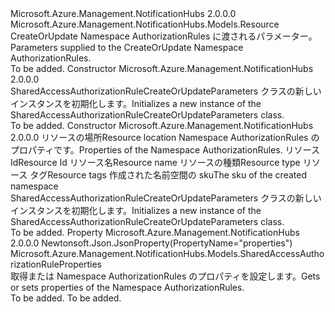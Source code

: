<Type Name="SharedAccessAuthorizationRuleCreateOrUpdateParameters" FullName="Microsoft.Azure.Management.NotificationHubs.Models.SharedAccessAuthorizationRuleCreateOrUpdateParameters">
  <TypeSignature Language="C#" Value="public class SharedAccessAuthorizationRuleCreateOrUpdateParameters : Microsoft.Azure.Management.NotificationHubs.Models.Resource" />
  <TypeSignature Language="ILAsm" Value=".class public auto ansi beforefieldinit SharedAccessAuthorizationRuleCreateOrUpdateParameters extends Microsoft.Azure.Management.NotificationHubs.Models.Resource" />
  <TypeSignature Language="DocId" Value="T:Microsoft.Azure.Management.NotificationHubs.Models.SharedAccessAuthorizationRuleCreateOrUpdateParameters" />
  <TypeSignature Language="VB.NET" Value="Public Class SharedAccessAuthorizationRuleCreateOrUpdateParameters&#xA;Inherits Resource" />
  <TypeSignature Language="F#" Value="type SharedAccessAuthorizationRuleCreateOrUpdateParameters = class&#xA;    inherit Resource" />
  <AssemblyInfo>
    <AssemblyName>Microsoft.Azure.Management.NotificationHubs</AssemblyName>
    <AssemblyVersion>2.0.0.0</AssemblyVersion>
  </AssemblyInfo>
  <Base>
    <BaseTypeName>Microsoft.Azure.Management.NotificationHubs.Models.Resource</BaseTypeName>
  </Base>
  <Interfaces />
  <Docs>
    <summary>
            <span data-ttu-id="14cd0-101">CreateOrUpdate Namespace AuthorizationRules に渡されるパラメーター。</span><span class="sxs-lookup"><span data-stu-id="14cd0-101">Parameters supplied to the CreateOrUpdate Namespace AuthorizationRules.</span></span>
            </summary>
    <remarks>To be added.</remarks>
  </Docs>
  <Members>
    <Member MemberName=".ctor">
      <MemberSignature Language="C#" Value="public SharedAccessAuthorizationRuleCreateOrUpdateParameters ();" />
      <MemberSignature Language="ILAsm" Value=".method public hidebysig specialname rtspecialname instance void .ctor() cil managed" />
      <MemberSignature Language="DocId" Value="M:Microsoft.Azure.Management.NotificationHubs.Models.SharedAccessAuthorizationRuleCreateOrUpdateParameters.#ctor" />
      <MemberSignature Language="VB.NET" Value="Public Sub New ()" />
      <MemberType>Constructor</MemberType>
      <AssemblyInfo>
        <AssemblyName>Microsoft.Azure.Management.NotificationHubs</AssemblyName>
        <AssemblyVersion>2.0.0.0</AssemblyVersion>
      </AssemblyInfo>
      <Parameters />
      <Docs>
        <summary>
            <span data-ttu-id="14cd0-102">SharedAccessAuthorizationRuleCreateOrUpdateParameters クラスの新しいインスタンスを初期化します。</span><span class="sxs-lookup"><span data-stu-id="14cd0-102">Initializes a new instance of the SharedAccessAuthorizationRuleCreateOrUpdateParameters class.</span></span>
            </summary>
        <remarks>To be added.</remarks>
      </Docs>
    </Member>
    <Member MemberName=".ctor">
      <MemberSignature Language="C#" Value="public SharedAccessAuthorizationRuleCreateOrUpdateParameters (string location, Microsoft.Azure.Management.NotificationHubs.Models.SharedAccessAuthorizationRuleProperties properties, string id = null, string name = null, string type = null, System.Collections.Generic.IDictionary&lt;string,string&gt; tags = null, Microsoft.Azure.Management.NotificationHubs.Models.Sku sku = null);" />
      <MemberSignature Language="ILAsm" Value=".method public hidebysig specialname rtspecialname instance void .ctor(string location, class Microsoft.Azure.Management.NotificationHubs.Models.SharedAccessAuthorizationRuleProperties properties, string id, string name, string type, class System.Collections.Generic.IDictionary`2&lt;string, string&gt; tags, class Microsoft.Azure.Management.NotificationHubs.Models.Sku sku) cil managed" />
      <MemberSignature Language="DocId" Value="M:Microsoft.Azure.Management.NotificationHubs.Models.SharedAccessAuthorizationRuleCreateOrUpdateParameters.#ctor(System.String,Microsoft.Azure.Management.NotificationHubs.Models.SharedAccessAuthorizationRuleProperties,System.String,System.String,System.String,System.Collections.Generic.IDictionary{System.String,System.String},Microsoft.Azure.Management.NotificationHubs.Models.Sku)" />
      <MemberSignature Language="F#" Value="new Microsoft.Azure.Management.NotificationHubs.Models.SharedAccessAuthorizationRuleCreateOrUpdateParameters : string * Microsoft.Azure.Management.NotificationHubs.Models.SharedAccessAuthorizationRuleProperties * string * string * string * System.Collections.Generic.IDictionary&lt;string, string&gt; * Microsoft.Azure.Management.NotificationHubs.Models.Sku -&gt; Microsoft.Azure.Management.NotificationHubs.Models.SharedAccessAuthorizationRuleCreateOrUpdateParameters" Usage="new Microsoft.Azure.Management.NotificationHubs.Models.SharedAccessAuthorizationRuleCreateOrUpdateParameters (location, properties, id, name, type, tags, sku)" />
      <MemberType>Constructor</MemberType>
      <AssemblyInfo>
        <AssemblyName>Microsoft.Azure.Management.NotificationHubs</AssemblyName>
        <AssemblyVersion>2.0.0.0</AssemblyVersion>
      </AssemblyInfo>
      <Parameters>
        <Parameter Name="location" Type="System.String" />
        <Parameter Name="properties" Type="Microsoft.Azure.Management.NotificationHubs.Models.SharedAccessAuthorizationRuleProperties" />
        <Parameter Name="id" Type="System.String" />
        <Parameter Name="name" Type="System.String" />
        <Parameter Name="type" Type="System.String" />
        <Parameter Name="tags" Type="System.Collections.Generic.IDictionary&lt;System.String,System.String&gt;" />
        <Parameter Name="sku" Type="Microsoft.Azure.Management.NotificationHubs.Models.Sku" />
      </Parameters>
      <Docs>
        <param name="location"><span data-ttu-id="14cd0-103">リソースの場所</span><span class="sxs-lookup"><span data-stu-id="14cd0-103">Resource location</span></span></param>
        <param name="properties"><span data-ttu-id="14cd0-104">Namespace AuthorizationRules のプロパティです。</span><span class="sxs-lookup"><span data-stu-id="14cd0-104">Properties of the Namespace AuthorizationRules.</span></span></param>
        <param name="id"><span data-ttu-id="14cd0-105">リソース Id</span><span class="sxs-lookup"><span data-stu-id="14cd0-105">Resource Id</span></span></param>
        <param name="name"><span data-ttu-id="14cd0-106">リソース名</span><span class="sxs-lookup"><span data-stu-id="14cd0-106">Resource name</span></span></param>
        <param name="type"><span data-ttu-id="14cd0-107">リソースの種類</span><span class="sxs-lookup"><span data-stu-id="14cd0-107">Resource type</span></span></param>
        <param name="tags"><span data-ttu-id="14cd0-108">リソース タグ</span><span class="sxs-lookup"><span data-stu-id="14cd0-108">Resource tags</span></span></param>
        <param name="sku"><span data-ttu-id="14cd0-109">作成された名前空間の sku</span><span class="sxs-lookup"><span data-stu-id="14cd0-109">The sku of the created namespace</span></span></param>
        <summary>
            <span data-ttu-id="14cd0-110">SharedAccessAuthorizationRuleCreateOrUpdateParameters クラスの新しいインスタンスを初期化します。</span><span class="sxs-lookup"><span data-stu-id="14cd0-110">Initializes a new instance of the SharedAccessAuthorizationRuleCreateOrUpdateParameters class.</span></span>
            </summary>
        <remarks>To be added.</remarks>
      </Docs>
    </Member>
    <Member MemberName="Properties">
      <MemberSignature Language="C#" Value="public Microsoft.Azure.Management.NotificationHubs.Models.SharedAccessAuthorizationRuleProperties Properties { get; set; }" />
      <MemberSignature Language="ILAsm" Value=".property instance class Microsoft.Azure.Management.NotificationHubs.Models.SharedAccessAuthorizationRuleProperties Properties" />
      <MemberSignature Language="DocId" Value="P:Microsoft.Azure.Management.NotificationHubs.Models.SharedAccessAuthorizationRuleCreateOrUpdateParameters.Properties" />
      <MemberSignature Language="VB.NET" Value="Public Property Properties As SharedAccessAuthorizationRuleProperties" />
      <MemberSignature Language="F#" Value="member this.Properties : Microsoft.Azure.Management.NotificationHubs.Models.SharedAccessAuthorizationRuleProperties with get, set" Usage="Microsoft.Azure.Management.NotificationHubs.Models.SharedAccessAuthorizationRuleCreateOrUpdateParameters.Properties" />
      <MemberType>Property</MemberType>
      <AssemblyInfo>
        <AssemblyName>Microsoft.Azure.Management.NotificationHubs</AssemblyName>
        <AssemblyVersion>2.0.0.0</AssemblyVersion>
      </AssemblyInfo>
      <Attributes>
        <Attribute>
          <AttributeName>Newtonsoft.Json.JsonProperty(PropertyName="properties")</AttributeName>
        </Attribute>
      </Attributes>
      <ReturnValue>
        <ReturnType>Microsoft.Azure.Management.NotificationHubs.Models.SharedAccessAuthorizationRuleProperties</ReturnType>
      </ReturnValue>
      <Docs>
        <summary>
            <span data-ttu-id="14cd0-111">取得または Namespace AuthorizationRules のプロパティを設定します。</span><span class="sxs-lookup"><span data-stu-id="14cd0-111">Gets or sets properties of the Namespace AuthorizationRules.</span></span>
            </summary>
        <value>To be added.</value>
        <remarks>To be added.</remarks>
      </Docs>
    </Member>
  </Members>
</Type>